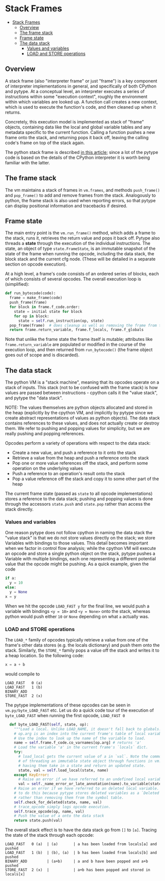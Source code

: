 # Stack Frames

<!-- freshness: { owner: 'mdemello' reviewed: '2020-08-14' } -->

<!--ts-->
   * [Stack Frames](#stack-frames)
      * [Overview](#overview)
      * [The frame stack](#the-frame-stack)
      * [Frame state](#frame-state)
      * [The data stack](#the-data-stack)
         * [Values and variables](#values-and-variables)
         * [LOAD and STORE operations](#load-and-store-operations)

<!-- Added by: rechen, at: 2020-08-29T02:25-07:00 -->

<!--te-->

## Overview

A stack frame (also "interpreter frame" or just "frame") is a key component of
interpreter implementations in general, and specifically of both CPython and
pytype. At a conceptual level, an interpreter executes a series of instructions
within some "execution context", roughly the environment within which variables
are looked up. A function call creates a new context, which is used to
execute the function's code, and then cleaned up when it returns.

Concretely, this execution model is implemented as stack of "frame" objects,
containing data like the local and global variable tables and any metadata
specific to the current function. Calling a function pushes a new frame onto the
stack, and returning pops it back off, leaving the calling code's frame on top
of the stack again.

The python stack frame is described
[in this article](https://realpython.com/cpython-source-code-guide/#execution);
since a lot of the pytype code is based on the details of the CPython
interpreter it is worth being familiar with the latter.

## The frame stack

The vm maintains a stack of frames in `vm.frames`, and methods `push_frame()`
and `pop_frame()` to add and remove frames from the stack. Analogously to
python, the frame stack is also used when reporting errors, so that pytype can
display positional information and tracebacks if desired.

## Frame state

The main entry point is the `vm.run_frame()` method, which adds a frame to the
stack, runs it, retrieves the return value and pops it back off. Pytype also
threads a **state** through the execution of the individual instructions. The
state, an object of type `state.FrameState`, is an immutable snapshot of the
state of the frame when running the opcode, including the data stack, the block
stack and the current cfg node. (These will be detailed in a separate section on
opcode execution).

At a high level, a frame's code consists of an ordered series of blocks, each of
which consists of several opcodes. The overall execution loop is (simplified):

```python
def run_bytecode(code):
  frame = make_frame(code)
  push_frame(frame)
  for block in frame.f_code.order:
    state = initial state for block
    for op in block:
      state = self.run_instruction(op, state)
  pop_frame(frame)  # does cleanup as well as removing the frame from the stack
  return frame.return_variable, frame.f_locals, frame.f_globals
```

Note that unlike the frame state the frame itself is mutable; attributes like
`frame.return_variable` are populated or modified in the course of the execution
loop, and then returned from `run_bytecode()` (the frame object goes out of
scope and is discarded).

## The data stack

The python VM is a "stack machine", meaning that its opcodes operate on a stack
of inputs. This stack (not to be confused with the frame stack) is how
values are passed between instructions - cpython calls it the "value
stack", and pytype the "data stack".

NOTE: The values themselves are python objects allocated and stored in the heap
(explicitly by the cpython VM, and implicitly by pytype since we create abstract
representations of values as python objects). The data stack contains references
to these values, and does not actually create or destroy them. We refer to
pushing and popping values for simplicity, but we are really pushing and popping
references.

Opcodes perform a variety of operations with respect to the data stack:

- Create a new value, and push a reference to it onto the stack
- Retrieve a value from the heap and push a reference onto the stack
- Pop one or more value references off the stack, and perform some operation on
  the underlying values
- Push a reference to an operation's result onto the stack
- Pop a value reference off the stack and copy it to some other part of the
  heap

The current frame state (passed as `state` to all opcode implementations) stores
a reference to the data stack; pushing and popping values is done through the
accessors `state.push` and `state.pop` rather than access the stack directly.

### Values and variables

One reason pytype does not follow cpython in naming the data stack the "value
stack" is that we do not store values directly on the stack; we store Variables
with bindings to those values. This detail becomes important when we factor in
control flow analysis; while the cpython VM will execute an opcode and store
a single python object on the stack, pytype pushes a Variable with multiple
bindings, each one representing a different potential value that the opcode
might be pushing. As a quick example, given the code

```python
if a:
  y = 10
else:
  y = None
x = y
```

When we hit the opcode `LOAD_FAST y` for the final line, we would push a
variable with bindings `<y = 10>` and `<y = None>` onto the stack, whereas
python would push either `10` or `None` depending on what `a` actually was.

### LOAD and STORE operations

The `LOAD_*` family of opcodes typically retrieve a value from one of the
frame's other data stores (e.g. the locals dictionary) and push them onto the
stack. Similarly, the `STORE_*` family pops a value off the stack and writes it
to a heap location. So the following code:

```python
x = a + b
```

would compile to

```
LOAD_FAST   0 (a)
LOAD_FAST   1 (b)
BINARY_ADD
STORE_FAST  2 (x)
```

The pytype implementations of these opcodes can be seen in
`vm.py/byte_LOAD_FAST` etc. Let us do a quick code tour of the execution of
`byte_LOAD_FAST` when running the first opcode, `LOAD_FAST 0`

```python
  def byte_LOAD_FAST(self, state, op):
    """Load a local. Unlike LOAD_NAME, it doesn't fall back to globals."""
    # op.arg is an index into the current frame's table of local variable names.
    # Use the index to look up the name of the variable to load.
    name = self.frame.f_code.co_varnames[op.arg] # returns 'a'
    # Load the variable 'a' in the current frame's `locals` dict.
    try:
      # load_local gets the current value of a in `val`. Note the common pattern
      # of threading an immutable state object through functions in vm.py by
      # having them take in a state and return an updated state.
      state, val = self.load_local(state, name)
    except KeyError:
      # Raise an error if we have referred to an undefined local variable
      val = self._name_error_or_late_annotation(name).to_variable(state.node)
    # Raise an error if we have referred to an deleted local variable. (We need
    # to do this because pytype stores deleted variables as a `Deleted` object
    # rather than removing them from the symbol table.
    self.check_for_deleted(state, name, val)
    # trace_opcode simply logs opcode execution.
    self.trace_opcode(op, name, val)
    # Push the value of a onto the data stack
    return state.push(val)
```

The overall stack effect is to have the data stack go from `[]` to `[a]`.
Tracing the state of the stack through each opcode:

```
LOAD_FAST   0 (a)  | (a)       | a has been loaded from locals[a] and pushed
LOAD_FAST   1 (b)  | (b), (a)  | b has been loaded from locals[b] and pushed
BINARY_ADD         | (a+b)     | a and b have been popped and a+b pushed
STORE_FAST  2 (x)  |           | a+b has been popped and stored in locals[x]
```
